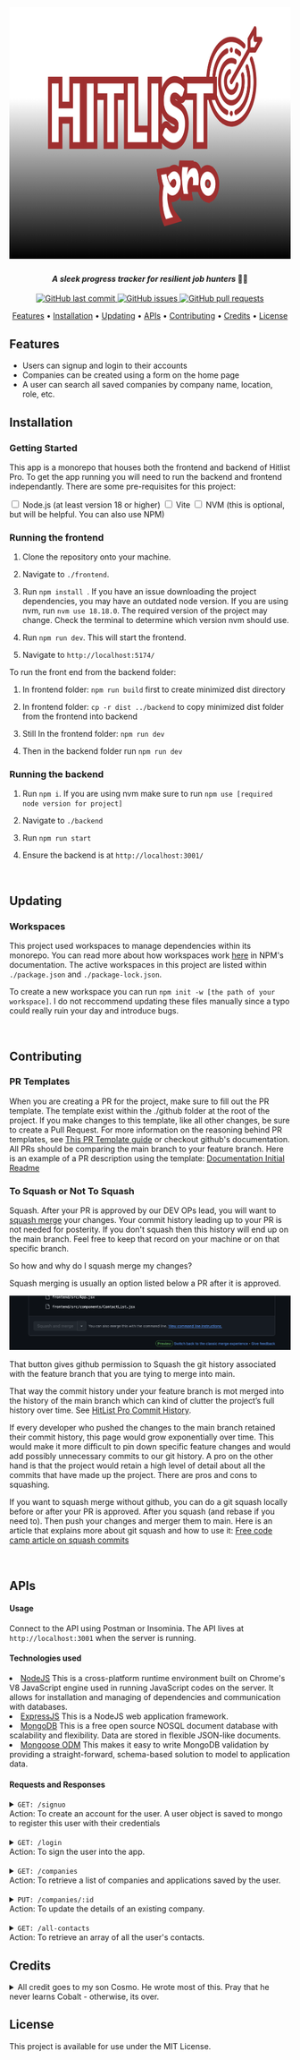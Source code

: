 <h1 align="center">
  <br>
  <a href="#"><img style="height: 450px; width: 1175px;" src="./assets/temp.png" alt="HitList Pro by ResilientLabs"></a>
</h1>

<h4 align="center"><i>A sleek progress tracker for resilient job hunters </i>🏋🏽</h4>

<p align="center">
    <a href="https://github.com/Resilient-Labs/Sprint3-HitlistCohort/commits/master">
    <img src="https://img.shields.io/github/last-commit/Resilient-Labs/Sprint3-HitlistCohort.svg?style=flat-square&logo=github&logoColor=white"
         alt="GitHub last commit">
    <a href="https://github.com/Resilient-Labs/Sprint3-HitlistCohort/issues">
    <img src="https://img.shields.io/github/issues-raw/Resilient-Labs/Sprint3-HitlistCohort.svg?style=flat-square&logo=github&logoColor=white"
         alt="GitHub issues">
    <a href="https://github.com/Resilient-Labs/Sprint3-HitlistCohort/pulls">
    <img src="https://img.shields.io/github/issues-pr-raw/Resilient-Labs/Sprint3-HitlistCohort.svg?style=flat-square&logo=github&logoColor=white"
         alt="GitHub pull requests">
</p>
      
<p align="center">
  <a href="#features">Features</a> •
  <a href="#installation">Installation</a> •
  <a href="#updating">Updating</a> •
  <a href="#APIs">APIs</a> •
  <a href="#contributing">Contributing</a> •
  <a href="#credits">Credits</a> •
  <a href="#license">License</a>
</p>


<h2 id="features">Features</h2>

* Users can signup and login to their accounts
* Companies can be created using a form on the home page 
* A user can search all saved companies by company name, location, role, etc. 

<h2 id="installation">Installation</h2>

<h3>Getting Started</h3>

This app is a monorepo that houses both the frontend and backend of Hitlist Pro. To get the app running you will need to run the backend and frontend independantly. There are some pre-requisites for this project: 

<label class="container">
  <input type="checkbox">
  Node.js (at least version 18 or higher)
  <span class="checkmark"></span>
</label>

<label class="container">
  <input type="checkbox">
  Vite
  <span class="checkmark"></span>
</label>

<label class="container">
  <input type="checkbox">
  NVM (this is optional, but will be helpful. You can also use NPM)
  <span class="checkmark"></span>
</label>

<h3> Running the frontend </h3>

1. Clone the repository onto your machine. 

2. Navigate to ``` ./frontend ```.

3. Run ```npm install ```. If you have an issue downloading the project dependencies, you may have an outdated node version.  If you are using nvm, run ``` nvm use 18.18.0 ```. The required version of the project may change. Check the terminal to determine which version nvm should use. 

4. Run ``` npm run dev ```. This will start the frontend. 

5. Navigate to ``` http://localhost:5174/ ```


To run the front end from the backend folder: 

1. In frontend folder: ```npm run build``` first to create minimized dist directory

2. In frontend folder: ```cp -r dist ../backend``` to copy minimized dist folder from the frontend into backend

3. Still In the frontend folder: ```npm run dev```

4. Then in the backend folder run ```npm run dev```


<h3> Running the backend </h3>

1. Run ```npm i```. If you are using nvm make sure to run ```npm use [required  node version for project]```

2. Navigate to ```./backend```

3. Run ```npm run start```

4. Ensure the backend is at ```http://localhost:3001/```

<br/>

<h2 id="updating">Updating</h2>

<h3>Workspaces</h3>

This project used workspaces to manage dependencies within its monorepo.  You can read more about how workspaces work <a href="https://docs.npmjs.com/cli/v7/using-npm/workspaces?v=true">here</a> in NPM's documentation. The active workspaces in this project are listed within  ```./package.json``` and ```./package-lock.json```. 

To create a new workspace you can run ```npm init -w [the path of your workspace]```. I do not reccommend updating these files manually since a typo could really ruin your day and introduce bugs. 

<br/>

<h2 id="contributing">Contributing</h2>

<h3>PR Templates</h3>

When you are creating a PR for the project, make sure to fill out the PR template. The template exist within the ./github folder at the root of the project. If you make changes to this template, like all other changes, be sure to create a Pull Request. For more information on the reasoning behind PR templates, see <a href="https://github.com/pieterherman-dev/PR-Template-Guide/blob/main/README.md">This PR Template guide</a> or checkout github's documentation. All PRs should be comparing the main branch to your feature branch. Here is an example of a PR description using the template: <a href="https://github.com/Resilient-Labs/Sprint3-HitlistCohort/pull/31">Documentation Initial Readme</a>

<h3>To Squash or Not To Squash</h3>

Squash. After your PR is approved by our DEV OPs lead, you will want to <u>squash merge</u> your changes. Your commit history leading up to your PR is not needed for posterity. If you don't squash then this history will end up on the main branch. Feel free to keep that record on your machine or on that specific branch.

So how and why do I squash merge my changes? 

Squash merging is usually an option listed below a PR after it is approved.

![Squash Merge Button](image.png)

That button gives github permission to Squash the git history associated with the feature branch that you are tying to merge into main.

That way the commit history under your feature branch is mot merged into the history of the main branch which can kind of clutter the project’s full history over time. See [HitList Pro Commit History]('https://github.com/Resilient-Labs/Sprint3-HitlistCohort/commits/main/'). 

If every developer who pushed the changes to the main branch retained their commit history, this page would grow exponentially over time. This would make it more difficult to pin down specific feature changes and would add possibly unnecessary commits to our git history. A pro on the other hand is that the project would retain a high level of detail about all the commits that have made up the project. There are pros and cons to squashing. 

If you want to squash merge without github, you can do a git squash locally before or after your PR is approved. After you squash (and rebase if you need to). Then push your changes and merger them to main.
Here is an article that explains more about git squash and how to use it: [Free code camp article on squash commits]('https://www.freecodecamp.org/news/git-squash-commits/')

<br/>

<h2 id="APIs">APIs</h2>

<h4>Usage</h4> Connect to the API using Postman or Insominia. The API lives at <code>http://localhost:3001</code> when the server is running. 

<h4>Technologies used</h4

* [NodeJS](https://nodejs.org/) This is a cross-platform runtime environment built on Chrome's V8 JavaScript engine used in running JavaScript codes on the server. It allows for installation and managing of dependencies and communication with databases.
* [ExpressJS](https://www.expresjs.org/) This is a NodeJS web application framework.
* [MongoDB](https://www.mongodb.com/) This is a free open source NOSQL document database with scalability and flexibility. Data are stored in flexible JSON-like documents.
* [Mongoose ODM](https://mongoosejs.com/) This makes it easy to write MongoDB validation by providing a straight-forward, schema-based solution to model to application data.

<h4>Requests and Responses</h4>

<details>
<summary><bold><code>GET: /signuo</code> </br> Action: To create an account for the user. A user object is saved to mongo to register this user with their credentials</bold></summary>
</br>
<div style='border-radius: 8px; background-color: grey; padding:8px;'>

| Status | Response |
|--------|----------|
|        |          |
| <div style="padding: 8px; color: white; background-color: green; border-radius: 6px; width: 40px; text-align: center;"><strong>201</strong></div> | <code style="background-color: rgba(45, 45, 45, 0.69); color: #ffffff; padding: 18px 16px; border-radius: 4px; font-family: monospace; white-space: pre;">{ user, message: 'User registered successfully', token }</code>|
| <div style="padding: 8px; color: white; background-color: orange; border-radius: 6px; width: 40px; text-align: center;"><strong>400</strong></div> | <code style="background-color: rgba(45, 45, 45, 0.69); color: #ffffff; padding: 16px 16px; border-radius: 4px; font-family: monospace; white-space: pre;">{ message: 'Email already in use' }</code>|
| <div style="padding: 8px; color: white; background-color: red; border-radius: 6px; width: 40px; text-align: center;"><strong>500</strong></div> | <code style="background-color: rgba(45, 45, 45, 0.69); color: #ffffff; padding: 18px 16px; border-radius: 4px; font-family: monospace; white-space: pre;">{ message: 'Server error', error: error.message }</code>|

</div>

</details>

</br>

<details>
<summary><bold><code>GET: /login</code> </br> Action: To sign the user into the app.</bold></summary>
</br>
<div style='border-radius: 8px; background-color: grey; padding:8px;'>

| Status | Response |
|--------|----------|
|        |          |
| <div style="padding: 8px; color: white; background-color: green; border-radius: 6px; width: 40px; text-align: center;"><strong>200</strong></div> | <code style="background-color: rgba(45, 45, 45, 0.69); color: #ffffff; padding: 18px 16px; border-radius: 4px; font-family: monospace; white-space: pre;">{message: 'Login successful', token, user }</code>|
| <div style="padding: 8px; color: white; background-color: orange; border-radius: 6px; width: 40px; text-align: center;"><strong>400</strong></div> | <code style="background-color: rgba(45, 45, 45, 0.69); color: #ffffff; padding: 16px 16px; border-radius: 4px; font-family: monospace; white-space: pre;">{ message: 'Invalid email or password' }</code>|
| <div style="padding: 8px; color: white; background-color: red; border-radius: 6px; width: 40px; text-align: center;"><strong>500</strong></div> | <code style="background-color: rgba(45, 45, 45, 0.69); color: #ffffff; padding: 18px 16px; border-radius: 4px; font-family: monospace; white-space: pre;">{ message: 'Server error', error: error.message }</code>|
</details>
</div>

</br>

<details>
<summary><bold><code>GET: /companies</code> </br> Action: To retrieve a list of companies and applications saved by the user.</bold></summary>
</br>

<div style='border-radius: 8px; background-color: grey; padding:8px;'>

| Status | Response |
|--------|----------|
|        |          |
| <div style="padding: 8px; color: white; background-color: green; border-radius: 6px; width: 40px; text-align: center;"><strong>200</strong></div> | <code style="background-color: rgba(45, 45, 45, 0.69); color: #ffffff; padding: 18px 16px; border-radius: 4px; font-family: monospace; white-space: pre;">{name: String,status: String, applicationUrl: String, notes: String, pointOfContacts: [String]}</code>|
| <div style="padding: 8px; color: white; background-color: red; border-radius: 6px; width: 40px; text-align: center;"><strong>500</strong></div> | <code style="background-color: rgba(45, 45, 45, 0.69); color: #ffffff; padding: 18px 16px; border-radius: 4px; font-family: monospace; white-space: pre;">{ error: "Internal Server Error" }</code>|
</div>
</details>

</br>

<details>
<summary><bold><code>PUT: /companies/:id</code> </br> Action: To update the details of an existing company.</bold></summary>
</br>

<div style='border-radius: 8px; background-color: grey; padding:16px;'>

<span>Request Params: <code style="background-color: rgba(45, 45, 45, 0.69); color: #ffffff; padding: 16px 16px; border-radius: 4px; font-family: monospace; white-space: pre;">id: String</code></span>

| Status | Response |
|--------|----------|
|        |          |
|<div style="padding: 8px; color: white; background-color: green; border-radius: 6px; width: 40px; text-align: center;"><strong>200</strong></div> | <code style="background-color: rgba(45, 45, 45, 0.69); color: #ffffff; padding: 18px 16px; border-radius: 4px; font-family: monospace; white-space: pre;">'{companies:[{ name: String, status: String, applicationUrl: String, notes: String, pointOfContacts: [String]}]}'</code>|
| <div style="padding: 8px; color: white; background-color: red; border-radius: 6px; width: 40px; text-align: center;"><strong>500</strong></div> | <code style="background-color: rgba(45, 45, 45, 0.69); color: #ffffff; padding: 18px 16px; border-radius: 4px; font-family: monospace; white-space: pre;">{ error: "Internal Server Error"}</code>|
</details>
</div>

</br>

<details>
<summary><bold><code>GET: /all-contacts</code> </br> Action: To retrieve an array of all the user's contacts.</bold></summary>

<div style='border-radius: 8px; background-color: grey; padding:16px;'>

| Status | Response |
|--------|----------|
|        |          |
|<div style="padding: 8px; color: white; background-color: green; border-radius: 6px; width: 40px; text-align: center;"><strong>200</strong></div> | <code style="background-color: rgba(45, 45, 45, 0.69); color: #ffffff; padding: 18px 16px; border-radius: 4px; font-family: monospace; white-space: pre;">{allContacts: String[]}</code>|
| <div style="padding: 8px; color: white; background-color: red; border-radius: 6px; width: 40px; text-align: center;"><strong>500</strong></div> | <code style="background-color: rgba(45, 45, 45, 0.69); color: #ffffff; padding: 18px 16px; border-radius: 4px; font-family: monospace; white-space: pre;">{ error: "Internal Server Error"}</code>|

</div>
</details>

<h2 href="#credits">Credits</h2>

<details>
<summary><bold>All credit goes to my son Cosmo. He wrote most of this. Pray that he never learns Cobalt - otherwise, its over. </bold></summary>
<img style="height: 200px; width: 200px;" src="./assets/credits.jpg" alt="KingCosmo">
<span>Behold! The face of genius.</span>
</details>

<h2 id='#License'>License</h2>
This project is available for use under the MIT License.






